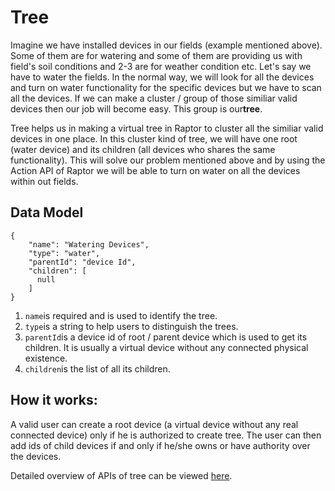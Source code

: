 # Tree

Imagine we have installed devices in our fields \(example mentioned above\). Some of them are for watering and some of them are providing us with field's soil conditions and 2-3 are for weather condition etc. Let's say we have to water the fields. In the normal way, we will look for all the devices and turn on water functionality for the specific devices but we have to scan all the devices. If we can make a cluster / group of those similiar valid devices then our job will become easy. This group is our**tree**.

Tree helps us in making a virtual tree in Raptor to cluster all the similiar valid devices in one place. In this cluster kind of tree, we will have one root \(water device\) and its children \(all devices who shares the same functionality\). This will solve our problem mentioned above and by using the Action API of Raptor we will be able to turn on water on all the devices within out fields.

## Data Model

```
{
    "name": "Watering Devices",
    "type": "water",
    "parentId": "device Id",
    "children": [
      null
    ]
}
```

1. `name`is required and is used to identify the tree.
2. `type`is a string to help users to distinguish the trees.
3. `parentId`is a device id of root / parent device which is used to get its children. It is usually a virtual device without any connected physical existence.
4. `children`is the list of all its children.

## How it works:

A valid user can create a root device \(a virtual device without any real connected device\) only if he is authorized to create tree. The user can then add ids of child devices if and only if he/she owns or have authority over the devices.

Detailed overview of APIs of tree can be viewed [here](http://petstore.swagger.io/?url=https://raw.githubusercontent.com/raptorbox/raptorbox.github.io/v5/swagger/api/raptor-tree/swagger.json#/).

### 

  


